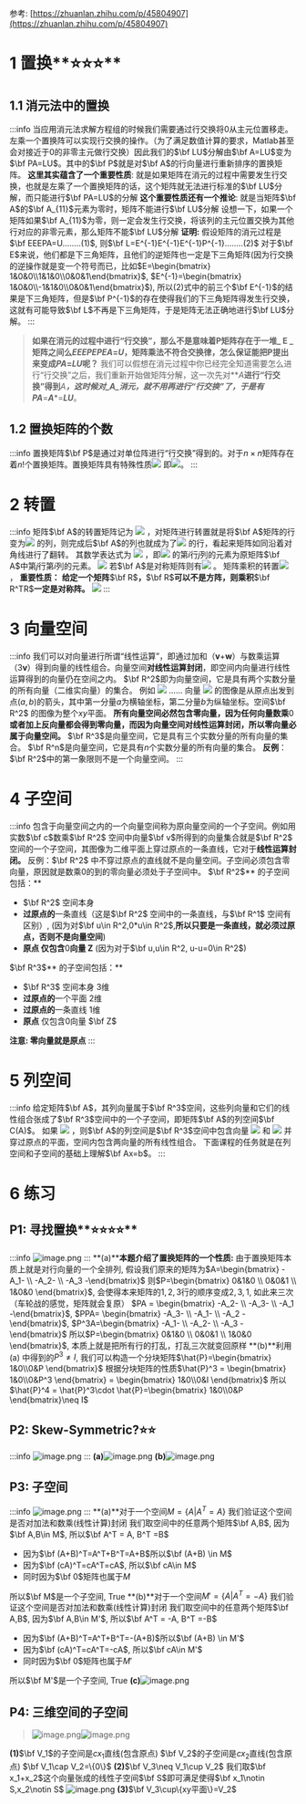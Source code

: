 参考: [https://zhuanlan.zhihu.com/p/45804907](https://zhuanlan.zhihu.com/p/45804907)
# 1 置换**⭐⭐⭐**
## 1.1 消元法中的置换
:::info
当应用消元法求解方程组的时候我们需要通过行交换将$0$从主元位置移走。左乘一个置换阵可以实现行交换的操作。（为了满足数值计算的要求，Matlab甚至会对接近于$0$的非零主元做行交换）因此我们的$\bf LU$分解由$\bf A=LU$变为$\bf PA=LU$。其中的$\bf P$就是对$\bf A$的行向量进行重新排序的置换矩阵。
**这里其实蕴含了一个重要性质**: 就是如果矩阵在消元的过程中需要发生行交换，也就是左乘了一个置换矩阵的话，这个矩阵就无法进行标准的$\bf LU$分解，而只能进行$\bf PA=LU$的分解
**这个重要性质还有一个推论**: 就是当矩阵$\bf A$的$\bf A_{11}$元素为零时，矩阵不能进行$\bf LU$分解
设想一下，如果一个矩阵如果$\bf A_{11}$为零，则一定会发生行交换，将该列的主元位置交换为其他行对应的非零元素，那么矩阵不能$\bf LU$分解
**证明:**
假设矩阵的消元过程是$\bf EEEPA=U........(1)$, 则$\bf L=E^{-1}E^{-1}E^{-1}P^{-1}........(2)$
对于$\bf E$来说，他们都是下三角矩阵，且他们的逆矩阵也一定是下三角矩阵(因为行交换的逆操作就是变一个符号而已，比如$E=\begin{bmatrix} 1&0&0\\1&1&0\\0&0&1\end{bmatrix}$, $E^{-1}=\begin{bmatrix} 1&0&0\\-1&1&0\\0&0&1\end{bmatrix}$), 所以$(2)$式中的前三个$\bf E^{-1}$的结果是下三角矩阵，但是$\bf P^{-1}$的存在使得我们的下三角矩阵得发生行交换，这就有可能导致$\bf L$不再是下三角矩阵，于是矩阵无法正确地进行$\bf LU$分解。
:::
> **如果在消元的过程中进行“行交换”，那么不是意味着P矩阵存在于一堆_ E _矩阵之间么**_**EEEPEPEA**_**=**_**U**_**，矩阵乘法不符合交换律，怎么保证能把P提出来变成**_**PA**_**=**_**LU**_**呢？**
> 我们可以假想在消元过程中你已经完全知道需要怎么进行“行交换”之后，我们重新开始做矩阵分解，这一次先对**_A_**进行“行交换”得到**_A_***，这时候对_**A**_*消元，就不用再进行“行交换”了，于是有**_PA_**=_**A**_*=_**LU**_。


## 1.2 置换矩阵的个数
:::info
置换矩阵$\bf P$是通过对单位阵进行“行交换”得到的。对于$n\times n$矩阵存在着$n!$个置换矩阵。置换矩阵具有特殊性质![](./1.6_转置_置换和空间.assets/20230302_2033259601.png) 即![](./1.6_转置_置换和空间.assets/20230302_2033267631.png)。
:::


# 2 转置
:::info
矩阵$\bf A$的转置矩阵记为 ![](./1.6_转置_置换和空间.assets/20230302_2033268991.png) ，对矩阵进行转置就是将$\bf A$矩阵的行变为![](./1.6_转置_置换和空间.assets/20230302_2033265563.png) 的列，则完成后$\bf A$的列也就成为了![](./1.6_转置_置换和空间.assets/20230302_2033265999.png) 的行，看起来矩阵如同沿着对角线进行了翻转。
其数学表达式为 ![](./1.6_转置_置换和空间.assets/20230302_2033262321.png) ，即![](./1.6_转置_置换和空间.assets/20230302_2033265928.png) 的第$i$行$j$列的元素为原矩阵$\bf A$中第$j$行第$i$列的元素。
![](./1.6_转置_置换和空间.assets/20230302_2033269191.png)
若$\bf A$是对称矩阵则有![](./1.6_转置_置换和空间.assets/20230302_2033269348.png) 。
矩阵乘积的转置![](./1.6_转置_置换和空间.assets/20230302_2033267983.png) ，
**重要性质：**
**给定一个矩阵**$\bf R$**，**$\bf R$**可以不是方阵，则乘积**$\bf R^TR$**一定是对称阵。**
![](./1.6_转置_置换和空间.assets/20230302_2033268730.png)
:::


# 3 向量空间
:::info
我们可以对向量进行所谓“线性运算”，即通过加和（**v**+**w**）与数乘运算（3**v**）得到向量的线性组合。向量空间**对线性运算封闭**，即空间内向量进行线性运算得到的向量仍在空间之内。
$\bf R^2$即为向量空间，它是具有两个实数分量的所有向量（二维实向量）的集合。
例如 ![](./1.6_转置_置换和空间.assets/20230302_2033262742.png) ……
向量 ![](./1.6_转置_置换和空间.assets/20230302_2033274030.png) 的图像是从原点出发到点$(a,b)$的箭头，其中第一分量$a$为横轴坐标，第二分量$b$为纵轴坐标。空间$\bf R^2$ 的图像为整个$xy$平面。
**所有向量空间必然包含零向量，因为任何向量数乘**$0$**或者加上反向量都会得到零向量，而因为向量空间对线性运算封闭，所以零向量必属于向量空间。**
$\bf R^3$是向量空间，它是具有三个实数分量的所有向量的集合。
$\bf R^n$是向量空间，它是具有$n$个实数分量的所有向量的集合。
**反例**：$\bf R^2$中的第一象限则不是一个向量空间。
:::

# 4 子空间
:::info
包含于向量空间之内的一个向量空间称为原向量空间的一个子空间。例如用实数$\bf c$数乘$\bf R^2$ 空间中向量$\bf v$所得到的向量集合就是$\bf R^2$ 空间的一个子空间，其图像为二维平面上穿过原点的一条直线，它对于**线性运算封闭。**
反例：$\bf R^2$ 中不穿过原点的直线就不是向量空间。子空间必须包含零向量，原因就是数乘0的到的零向量必须处于子空间中。
$\bf R^2$** 的子空间包括：**

- $\bf R^2$ 空间本身
- **过原点的**一条直线（这是$\bf R^2$ 空间中的一条直线，与$\bf R^1$ 空间有区别）, (因为对$\bf u\in R^2,0*u\in R^2$,**所以只要是一条直线，就必须过原点，否则不是向量空间**)
- **原点 仅包含**$0$**向量 Z** (因为对于$\bf u,u\in R^2, u-u=0\in R^2$)

$\bf R^3$** 的子空间包括：**

- $\bf R^3$ 空间本身 $3$维
- **过原点的**一个平面 $2$维
- **过原点的**一条直线 $1$维
- **原点** 仅包含$0$向量 $\bf Z$

**注意: 零向量就是原点**
:::


# 5 列空间
:::info
给定矩阵$\bf A$，其列向量属于$\bf R^3$空间，这些列向量和它们的线性组合张成了$\bf R^3$空间中的一个子空间，即矩阵$\bf A$的列空间$\bf C(A)$。
如果 ![](./1.6_转置_置换和空间.assets/20230302_2033278786.png) ，则$\bf A$的列空间是$\bf R^3$空间中包含向量 ![](./1.6_转置_置换和空间.assets/20230302_2033271734.png) 和 ![](./1.6_转置_置换和空间.assets/20230302_2033273344.png) 并穿过原点的平面，空间内包含两向量的所有线性组合。
下面课程的任务就是在列空间和子空间的基础上理解$\bf Ax=b$。
:::

# 6 练习
## P1: 寻找置换**⭐⭐⭐⭐**
:::info
![image.png](./1.6_转置_置换和空间.assets/20230302_2033272220.png)
:::
**(a)****本题介绍了置换矩阵的一个性质:**
由于置换矩阵本质上就是对行向量的一个全排列, 假设我们原来的矩阵为$A=\begin{bmatrix} -A_1- \\ -A_2- \\ -A_3 -\end{bmatrix}$
则$P=\begin{bmatrix} 0&1&0 \\ 0&0&1 \\  1&0&0 \end{bmatrix}$, 会使得本来矩阵的$1,2,3$行的顺序变成$2,3,1$, 如此来三次（车轮战的感觉，矩阵就会复原）
$PA = \begin{bmatrix} -A_2- \\ -A_3- \\ -A_1 -\end{bmatrix}$, $PPA= \begin{bmatrix} -A_3- \\ -A_1- \\ -A_2 -\end{bmatrix}$, $P^3A=\begin{bmatrix} -A_1- \\ -A_2- \\ -A_3 -\end{bmatrix}$
所以$P=\begin{bmatrix} 0&1&0 \\ 0&0&1 \\  1&0&0 \end{bmatrix}$, 本质上就是把所有行的打乱，打乱三次就变回原样
**(b)**利用(a) 中得到的$P^3 \neq I$, 我们可以构造一个分块矩阵$\hat{P}=\begin{bmatrix} 1&0\\0&P \end{bmatrix}$
根据分块矩阵的性质$\hat{P}^3 = \begin{bmatrix} 1&0\\0&P^3 \end{bmatrix} = \begin{bmatrix} 1&0\\0&I \end{bmatrix}$
所以$\hat{P}^4 = \hat{P}^3\cdot \hat{P}=\begin{bmatrix} 1&0\\0&P \end{bmatrix}\neq I$

## P2: Skew-Symmetric?**⭐⭐**
:::info
![image.png](./1.6_转置_置换和空间.assets/20230302_2033273755.png)
:::
**(a)**![image.png](./1.6_转置_置换和空间.assets/20230302_2033277680.png)
**(b)**![image.png](./1.6_转置_置换和空间.assets/20230302_2033279898.png)



## P3: 子空间
:::info
![image.png](./1.6_转置_置换和空间.assets/20230302_2033278699.png)
:::
**(a)**对于一个空间$M=\{A|A^T=A\}$
我们验证这个空间是否对加法和数乘(线性计算)封闭
我们取空间中的任意两个矩阵$\bf A,B$, 因为$\bf A,B\in M$, 所以$\bf A^T = A, B^T =B$

- 因为$\bf (A+B)^T=A^T+B^T=A+B$所以$\bf (A+B) \in M$
- 因为$\bf (cA)^T=cA^T=cA$, 所以$\bf cA\in M$
- 同时因为$\bf 0$矩阵也属于$M$

所以$\bf M$是一个子空间, True
**(b)**对于一个空间$M'=\{A|A^T=-A\}$
我们验证这个空间是否对加法和数乘(线性计算)封闭
我们取空间中的任意两个矩阵$\bf A,B$, 因为$\bf A,B\in M'$, 所以$\bf A^T = -A, B^T =-B$

- 因为$\bf (A+B)^T=A^T+B^T=-(A+B)$所以$\bf (A+B) \in M'$
- 因为$\bf (cA)^T=cA^T=-cA$, 所以$\bf cA\in M'$
- 同时因为$\bf 0$矩阵也属于$M'$

所以$\bf M'$是一个子空间, True
**(c)**![image.png](./1.6_转置_置换和空间.assets/20230302_2033277986.png)


## P4: 三维空间的子空间
> ![image.png](./1.6_转置_置换和空间.assets/20230302_2033281640.png)![image.png](./1.6_转置_置换和空间.assets/20230302_2033281157.png)

**(1)**$\bf V_1$的子空间是$cx_1$直线(包含原点)
$\bf V_2$的子空间是$cx_2$直线(包含原点)
$\bf V_1\cap V_2=\{0\}$
**(2)**$\bf V_3\neq V_1\cup V_2$
我们取$\bf x_1+x_2$这个向量张成的线性子空间$\bf S$即可满足使得$\bf x_1\notin S,x_2\notin S$
![image.png](./1.6_转置_置换和空间.assets/20230302_2033287002.png)
**(3)**$\bf V_3\cup\{xy平面\}=V_2$
